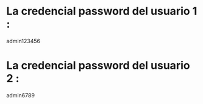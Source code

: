 # La credencial password del usuario 1 :
admin123456

# La credencial password del usuario 2 :
admin6789